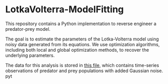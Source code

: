 # LotkaVolterra-ModelFitting
This repository contains a Python implementation to reverse engineer a predator-prey model.  

The goal is to estimate the parameters of the Lotka-Volterra model using noisy data generated from its equations. We use optimization algorithms, including both local and global optimization methods, to recover the underlying parameters.  

The data for this analysis is stored in [this file](./predator-prey-data.csv), which contains time-series observations of predator and prey populations with added Gaussian noise.  
pyt